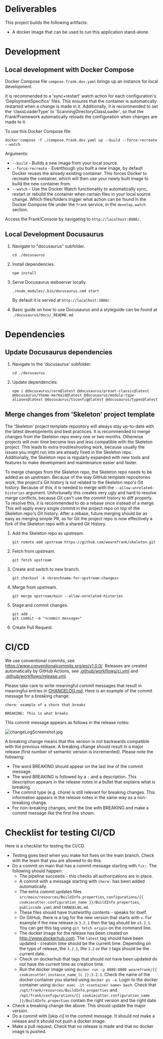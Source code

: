 # Deliverables

This project builds the following artifacts:
* A docker image that can be used to run this application stand-alone.

# Development
## Local development with Docker Compose
Docker Compose file `compose.frank.dev.yaml` brings up an instance for local development.

It is recommended to a 'sync+restart' watch action for each configuration's 'DeploymentSpecifics' files.
This ensures that the container is automatically restarted when a change is made in it. Additionally,
it is recommended to set the 'classLoaderType' to 'ScanningDirectoryClassLoader', so that the Frank!Framework
automatically reloads the configuration when changes are made to it.

To use this Docker Compose file:
```
docker compose -f ./compose.frank.dev.yaml up --build --force-recreate --watch
```
Arguments:
- `--build` - Builds a new image from your local source.
- `--force-recreate` - Eventhough you built a new image, by default Docker reuses the already existing container. This forces Docker to recreate the container, which will then use your newly built image to build the new container from.
- `--watch` - Use the Docker Watch functionality to automatically sync, restart or rebuild the container when certain files in your local source change. Which files/folders trigger what action can be found in the Docker Compose file under the `frank` service, in the `develop.watch` section.

Access the Frank!Console by navigating to `http://localhost:8080/`.

## Local Development Docusaurus
1. Navigate to "docusaurus" subfolder.
    ```
    cd ./docusaurus
    ```

2. Install dependencies.
    ```
    npm install
    ```

3. Serve Docusaurus webserver locally.
    ```
    ./node_modules/.bin/docusaurus.cmd start
    ```
    By default it is served at `http://localhost:3000/`.

4. Basic guide on how to use Docusaurus and a styleguide can be found at `./docusaurus/docs/_README.md`.

# Dependencies
## Update Docusaurus dependencies
1. Navigate to the 'docusaurus' subfolder:
    ```
    cd ./docusaurus
    ```
2. Update dependencies:
    ```
    npm i @docusaurus/core@latest @docusaurus/preset-classic@latest @docusaurus/theme-mermaid@latest @docusaurus/module-type-aliases@latest @docusaurus/tsconfig@latest @docusaurus/types@latest
    ```
## Merge changes from 'Skeleton' project template
The 'Skeleton' project template repository will always stay up-to-date with the latest developments and best practices. It is recommended to merge changes from the Skeleton repo every one or two months.
Otherwise projects will over time become less and less compatible with the Skeleton project. This leads to extra troubleshooting work, because usually the issues you might run into are already fixed in the
Skeleton repo. Additionally, the Skeleton repo ia regularly expanded with new tools and features to make development and maintenance easier and faster.

To merge changes from the Skeleton repo, the Skeleton repo needs to be added as an upstream. Because of the way GitHub template repositories work, the project's Git history is not related to the Skeleton repo's
Git history. Because of this, it is needed to merge with the `--allow-unrelated-histories` argument. Unfortunatly this creates very ugly and hard to resolve merge conflicts, because Git can't use the commit history
to diff properly. To resolve this, it is recommended to do a rebase once instead of a merge. This will apply every single commit in the project repo on top of the Skeleton repo's Git history. After a rebase, future
merging should be as easy as merging simple PR, as for Git the project repo is now effectively a fork of the Skeleton repo with a shared Git History.

1. Add the Skeleton repo as upstream.
    ```
    git remote add upstream https://github.com/wearefrank/skeleton.git
    ```
1. Fetch from upstream.
    ```
    git fetch upstream
    ```
1. Create and switch to new branch.
    ```
    git checkout -b <branchname-for-upstream-changes>
    ```
1. Merge from upstream.
    ```
    git merge upstream/main --allow-unrelated-histories
    ```
1. Stage and commit changes.
    ```
    git add .
    git commit -m "<commit message>"
    ```
1. Create Pull Request.


# CI/CD

We use conventional commits, see https://www.conventionalcommits.org/en/v1.0.0/. Releases are created automatically by GitHub Actions, see [.github/workflows/ci.yml](.github/workflows/ci.yml) and [.github/workflows/release.yml](.github/workflows/release.yml).

Please take care to write meaningful commit messages that result in meaningful entries in [CHANGELOG.md](CHANGELOG.md). Here is an example of the commit message for a breaking change:

    chore: example of a chore that breaks

    BREAKING: This is what breaks

This commit message appears as follows in the release notes:

![changeLogScreenshot.jpg](./changeLogScreenshot.jpg)

A breaking change means that this version is not backwards compatible with the previous release. A breaking change should result in a major release (first number of semantic version is incremented). Please note the following:

* The word BREAKING should appear on the last line of the commit message.
* The word BREAKING is followed by a `:` and a description. This description appears in the release notes in a bullet that explains what is breaking.
* The commit type (e.g. chore) is still relevant for breaking changes. This information appears in the release notes in the same way as a non-breaking change.
* For non-breaking changes, omit the line with BREAKING and make a commit message like the first line shown.

# Checklist for testing CI/CD

Here is a checklist for testing the CI/CD.

* Testing goes best when you make hot fixes on the main branch. Check with the team that you are allowed to do this.
* Do a commit on main that has a commit message starting with `fix:`. The following should happen:
  * The pipeline succeeds - this checks all authorizations are in place.
  * A commit with a message starting with `chore:` has been added automatically.
  * The extra commit updates files `src/main/resources/BuildInfo.properties`, `configurations/{{ cookiecutter.configuration_name }}/BuildInfo.properties`, `publiccode.yaml` and `CHANGELOG.md`.
  * These files should have trustworthy contents - speaks for itself.
  * On GitHub, there is a tag for the new version that starts with `v`. For example if the new release is `3.2.1` then the tag should be `v3.2.1`. You can get this tag using `git fetch origin` on the command line.
  * The docker image for the release has been created on http://www.dockerhub.com. The `latest` tag should have been updated - creation time should be the current time. Depending on the type of release, the `3.2.1`, the `3.2` or the `3` tags should be the current date.
  * Check on dockerhub that tags that should not have been updated do not have the current time as creation time.
  * Run the docker image using `docker run -p 8080:8080 wearefrank/{{ cookiecutter.instance_name_lc }}:3.2.1`. Check the name of the docker container you started using `docker ps -a`. Login to the docker container using `docker exec -it <container name> bash`. Check that `/opt/frank/resources/BuildInfo.properties` and `/opt/frank/configurations/{{ cookiecutter.configuration_name }}/BuildInfo.properties` contain the right version and the right date.
* Check a breaking change like above. This should update the major version.
* Do a commit with \[skip ci\] in the commit message. It should not make a release and it should not push a docker image.
* Make a pull request. Check that no release is made and that no docker image is pushed.
